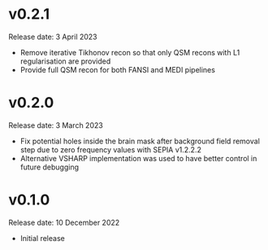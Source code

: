 # v0.2.1

Release date: 3 April 2023

- Remove iterative Tikhonov recon so that only QSM recons with L1 regularisation are provided
- Provide full QSM recon for both FANSI and MEDI pipelines

# v0.2.0

Release date: 3 March 2023

- Fix potential holes inside the brain mask after background field removal step due to zero frequency values with SEPIA v1.2.2.2
- Alternative VSHARP implementation was used to have better control in future debugging

# v0.1.0

Release date: 10 December 2022

- Initial release 